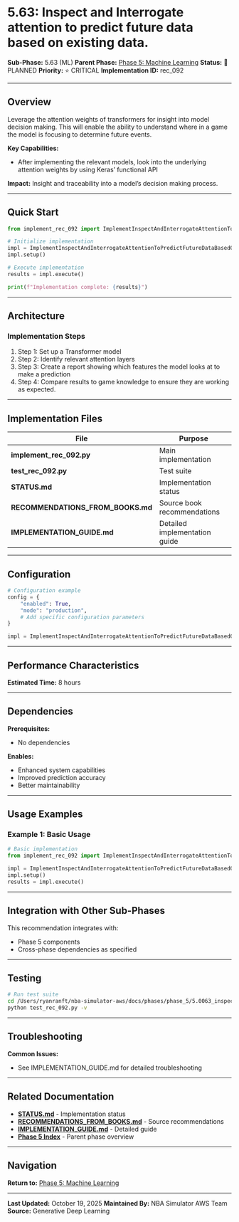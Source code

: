 # 5.63: Inspect and Interrogate attention to predict future data based on existing data.

**Sub-Phase:** 5.63 (ML)
**Parent Phase:** [Phase 5: Machine Learning](../PHASE_5_INDEX.md)
**Status:** 🔵 PLANNED
**Priority:** ⭐ CRITICAL
**Implementation ID:** rec_092

---

## Overview

Leverage the attention weights of transformers for insight into model decision making. This will enable the ability to understand where in a game the model is focusing to determine future events.

**Key Capabilities:**
- After implementing the relevant models, look into the underlying attention weights by using Keras’ functional API

**Impact:**
Insight and traceability into a model’s decision making process.

---

## Quick Start

```python
from implement_rec_092 import ImplementInspectAndInterrogateAttentionToPredictFutureDataBasedOnExistingData

# Initialize implementation
impl = ImplementInspectAndInterrogateAttentionToPredictFutureDataBasedOnExistingData()
impl.setup()

# Execute implementation
results = impl.execute()

print(f"Implementation complete: {results}")
```

---

## Architecture

### Implementation Steps

1. Step 1: Set up a Transformer model
2. Step 2: Identify relevant attention layers
3. Step 3: Create a report showing which features the model looks at to make a prediction
4. Step 4: Compare results to game knowledge to ensure they are working as expected.

---

## Implementation Files

| File | Purpose |
|------|---------|
| **implement_rec_092.py** | Main implementation |
| **test_rec_092.py** | Test suite |
| **STATUS.md** | Implementation status |
| **RECOMMENDATIONS_FROM_BOOKS.md** | Source book recommendations |
| **IMPLEMENTATION_GUIDE.md** | Detailed implementation guide |

---

## Configuration

```python
# Configuration example
config = {
    "enabled": True,
    "mode": "production",
    # Add specific configuration parameters
}

impl = ImplementInspectAndInterrogateAttentionToPredictFutureDataBasedOnExistingData(config=config)
```

---

## Performance Characteristics

**Estimated Time:** 8 hours

---

## Dependencies

**Prerequisites:**
- No dependencies

**Enables:**
- Enhanced system capabilities
- Improved prediction accuracy
- Better maintainability

---

## Usage Examples

### Example 1: Basic Usage

```python
# Basic implementation
from implement_rec_092 import ImplementInspectAndInterrogateAttentionToPredictFutureDataBasedOnExistingData

impl = ImplementInspectAndInterrogateAttentionToPredictFutureDataBasedOnExistingData()
impl.setup()
results = impl.execute()
```

---

## Integration with Other Sub-Phases

This recommendation integrates with:
- Phase 5 components
- Cross-phase dependencies as specified

---

## Testing

```bash
# Run test suite
cd /Users/ryanranft/nba-simulator-aws/docs/phases/phase_5/5.0063_inspect_and_interrogate_attention_to_predict_future_data_bas
python test_rec_092.py -v
```

---

## Troubleshooting

**Common Issues:**
- See IMPLEMENTATION_GUIDE.md for detailed troubleshooting

---

## Related Documentation

- **[STATUS.md](STATUS.md)** - Implementation status
- **[RECOMMENDATIONS_FROM_BOOKS.md](RECOMMENDATIONS_FROM_BOOKS.md)** - Source recommendations
- **[IMPLEMENTATION_GUIDE.md](IMPLEMENTATION_GUIDE.md)** - Detailed guide
- **[Phase 5 Index](../PHASE_5_INDEX.md)** - Parent phase overview

---

## Navigation

**Return to:** [Phase 5: Machine Learning](../PHASE_5_INDEX.md)

---

**Last Updated:** October 19, 2025
**Maintained By:** NBA Simulator AWS Team
**Source:** Generative Deep Learning
